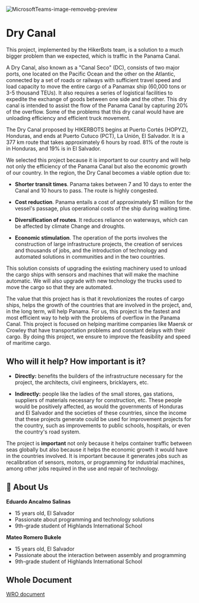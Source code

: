 
![MicrosoftTeams-image-removebg-preview](https://github.com/Edu0854/DryCanal/assets/96387888/c85ceb9f-7467-4714-b1da-4c20ebf555bc)


# Dry Canal

This project, implemented by the HikerBots team, is a solution to a much bigger problem than we expected, which is traffic in the Panama Canal. 

A Dry Canal, also known as a "Canal Seco" (DC), consists of two major ports, one located on the Pacific Ocean and the other on the Atlantic, connected by a set of roads or railways with sufficient travel speed and load capacity to move the entire cargo of a Panamax ship (60,000 tons or 3-5 thousand TEUs). It also requires a series of logistical facilities to expedite the exchange of goods between one side and the other. This dry canal is intended to assist the flow of the Panama Canal by capturing 20% of the overflow.  Some of the problems that this dry canal would have are unloading efficiency and efficient truck movement. 

The Dry Canal proposed by HIKERBOTS begins at Puerto Cortés (HOPYZ), Honduras, and ends at Puerto Cutuco (PCT), La Unión, El Salvador. It is a 377 km route that takes approximately 6 hours by road. 81% of the route is in Honduras, and 19% is in El Salvador. 

We selected this project because it is important to our country and will help not only the efficiency of the Panama Canal but also the economic growth of our country. In the region, the Dry Canal becomes a viable option due to:

- **Shorter transit times**. Panama takes between 7 and 10 days to enter the Canal and 10 hours to pass. The route is highly congested.

- **Cost reduction**. Panama entails a cost of approximately $1 million for the vessel's passage, plus operational costs of the ship during waiting time.

- **Diversification of routes**. It reduces reliance on waterways, which can be affected by climate Change and droughts.

- **Economic stimulation**. The operation of the ports involves the construction of large infrastructure projects, the creation of services and thousands of jobs, and the introduction of technology and automated solutions in communities and in the two countries.

This solution consists of upgrading the existing machinery used to unload the cargo ships with sensors and machines that will make the machine automatic. We will also upgrade with new technology the trucks used to move the cargo so that they are automated. 

The value that this project has is that it revolutionizes the routes of cargo ships, helps the growth of the countries that are involved in the project, and, in the long term, will help Panama. For us, this project is the fastest and most efficient way to help with the problems of overflow in the Panama Canal. This project is focused on helping maritime companies like Maersk or Crowley that have transportation problems and constant delays with their cargo. By doing this project, we ensure to improve the feasibility and speed of maritime cargo.


## Who will it help? How important is it?

- **Directly:** benefits the builders of the infrastructure necessary for the project, the architects, civil engineers, bricklayers, etc. 

- **Indirectly:** people like the ladies of the small stores, gas stations, suppliers of materials necessary for construction, etc. These people would be positively affected, as would the governments of Honduras and El Salvador and the societies of these countries, since the income that these projects generate could be used for improvement projects for the country, such as improvements to public schools, hospitals, or even the country's road system.

The project is **important** not only because it helps container traffic between seas globally but also because it helps the economic growth it would have in the countries involved. It is important because it generates jobs such as recalibration of sensors, motors, or programming for industrial machines, among other jobs required in the use and repair of technology.

## 🚀 About Us
**Eduardo Ancalmo Salinas**

- 15 years old, El Salvador
- Passionate about programming and technology solutions 
- 9th-grade student of Highlands International School

**Mateo Romero Bukele**
- 15 years old, El Salvador
- Passionate about the interaction between assembly and programming
- 9th-grade student of Highlands International School




## Whole Document

[WRO document](https://docs.google.com/document/d/13OvMmlrlVuYaJb6YiuBEOpAgjtPxbEYnxOB5dqibmkE/edit?usp=sharing)

